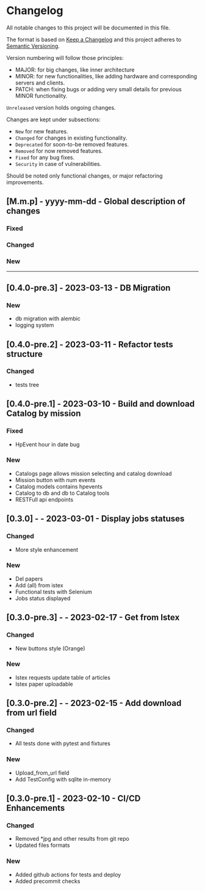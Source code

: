 # Changelog
All notable changes to this project will be documented in this file.

The format is based on [Keep a Changelog](http://keepachangelog.com/en/1.0.0/)
and this project adheres to [Semantic Versioning](http://semver.org/spec/v2.0.0.html).

Version numbering will follow those principles:
- MAJOR: for big changes, like inner architecture
- MINOR: for new functionalities, like adding hardware and corresponding servers and clients.
- PATCH: when fixing bugs or adding very small details for previous MINOR functionality.

`Unreleased` version holds ongoing changes.

Changes are kept under subsections:
- `New` for new features.
- `Changed` for changes in existing functionality.
- `Deprecated` for soon-to-be removed features.
- `Removed` for now removed features.
- `Fixed` for any bug fixes.
- `Security` in case of vulnerabilities.

Should be noted only functional changes,
or major refactoring improvements.

## [M.m.p] - yyyy-mm-dd - Global description of changes
### Fixed
### Changed
### New

--------------------------------------------------------------------------------
## [0.4.0-pre.3] - 2023-03-13 - DB Migration
### New
- db migration with alembic
- logging system

## [0.4.0-pre.2] - 2023-03-11 - Refactor tests structure
### Changed
- tests tree


## [0.4.0-pre.1] - 2023-03-10 - Build and download Catalog by mission
### Fixed
- HpEvent hour in date bug
### New
- Catalogs page allows mission selecting and catalog download
- Mission button with num events
- Catalog models contains hpevents
- Catalog to db and db to Catalog tools
- RESTFull api endpoints

## [0.3.0] - - 2023-03-01 - Display jobs statuses
### Changed
- More style enhancement
### New
- Del papers
- Add (all) from istex
- Functional tests with Selenium
- Jobs status displayed

## [0.3.0-pre.3] - - 2023-02-17 - Get from Istex
### Changed
- New buttons style (Orange)
### New
- Istex requests update table of articles
- Istex paper uploadable

## [0.3.0-pre.2] - - 2023-02-15 - Add download from url field
### Changed
- All tests done with pytest and fixtures
### New
- Upload_from_url field
- Add TestConfig with sqlite in-memory

## [0.3.0-pre.1] - 2023-02-10 - CI/CD Enhancements
### Changed
- Removed *jpg and other results from git repo
- Updated files formats
### New
- Added github actions for tests and deploy
- Added precommit checks
